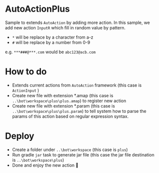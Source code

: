 # AutoActionPlus
Sample to extends `AutoAction` by adding more action.
In this sample, we add new action `InputR` which fill in random value by pattern.
- `*` will be replace by a character from a-z
- `#` will be replace by a number from 0-9

e.g. `***###@***.com` would be `abc123@acb.com`

# How to do
- Extends current actions from `AutoAction` framework (this case is `ActionInput` )
- Create new file with extension *.amap (this case is `..\bot\workspace\plus\plus.amap`) to register new action
- Create new file with extension *.param (this case is `..\bot\workspace\plus\plus.param`) to tell system how to parse the params of this action based on regular expression syntax.

# Deploy
- Create a folder under `..\bot\workspace` (this case is `plus`)
- Run gradle `jar` task to generate jar file (this case the jar file destination is `..\bot\workspace\plus`)
- Done and enjoy the new action :banana:

